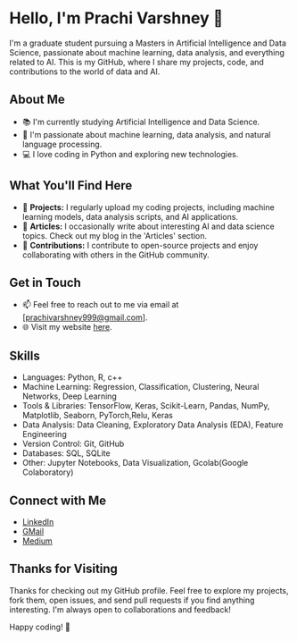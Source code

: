 # Hello, I'm Prachi Varshney 👋

I'm a graduate student pursuing a Masters in Artificial Intelligence and Data Science, passionate about machine learning, data analysis, and everything related to AI. This is my GitHub, where I share my projects, code, and contributions to the world of data and AI.

## About Me

- 📚 I'm currently studying Artificial Intelligence and Data Science.
- 💼 I'm passionate about machine learning, data analysis, and natural language processing.
- 💻 I love coding in Python and exploring new technologies.

## What You'll Find Here

- 📂 **Projects:** I regularly upload my coding projects, including machine learning models, data analysis scripts, and AI applications.
- 📝 **Articles:** I occasionally write about interesting AI and data science topics. Check out my blog in the 'Articles' section.
- 🌟 **Contributions:** I contribute to open-source projects and enjoy collaborating with others in the GitHub community.

## Get in Touch

- 📫 Feel free to reach out to me via email at [prachivarshney999@gmail.com].
- 🌐 Visit my website [here](https://yourwebsite.com).

## Skills
- Languages: Python, R, c++
- Machine Learning: Regression, Classification, Clustering, Neural Networks, Deep Learning
- Tools & Libraries: TensorFlow, Keras, Scikit-Learn, Pandas, NumPy, Matplotlib, Seaborn, PyTorch,Relu, Keras
- Data Analysis: Data Cleaning, Exploratory Data Analysis (EDA), Feature Engineering
- Version Control: Git, GitHub
- Databases: SQL, SQLite
- Other: Jupyter Notebooks, Data Visualization, Gcolab(Google Colaboratory)

## Connect with Me

- [LinkedIn](https://www.linkedin.com/in/prachi-varshney-2b067a123/)
- [GMail](prachivarshney999@gmail.com)
- [Medium](https://medium.com/@yourhandle)

## Thanks for Visiting

Thanks for checking out my GitHub profile. Feel free to explore my projects, fork them, open issues, and send pull requests if you find anything interesting. I'm always open to collaborations and feedback!

Happy coding! 🚀

